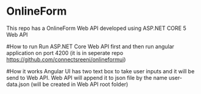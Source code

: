 # OnlineForm
This repo has a OnlineForm Web API developed using ASP.NET CORE 5 Web API

#How to run
Run ASP.NET Core Web API first and then run angular application on port 4200 (it is in seperate repo https://github.com/connectsreeni/onlineformui)

#How it works
Angular UI has two text box to take user inputs and it will be send to Web API. Web API will append it to json file by the name user-data.json (will be created in Web API root folder)
